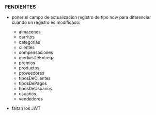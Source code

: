 ### PENDIENTES
- poner el campo de actualizacion registro de tipo now para diferenciar cuando un registro es modificado:
  - almacenes
  - carritos
  - categorias
  - clientes
  - compensaciones
  - mediosDeEntrega
  - premios
  - productos
  - proveedores
  - tiposDeClientes
  - tiposDePagos
  - tiposDeUsuarios
  - usuarios
  - vendedores

- faltan los JWT
